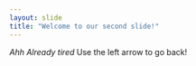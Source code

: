 ```yaml
---
layout: slide
title: "Welcome to our second slide!"
---
```

_Ahh Already tired_
Use the left arrow to go back!
